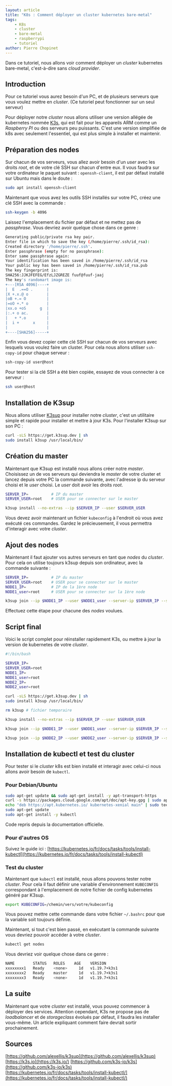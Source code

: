 ```yaml
---
layout: article
title: "K8s : Comment déployer un cluster kubernetes bare-metal"
tags:
    - K8s
    - cluster
    - bare-metal
    - raspberrypi
    - tutoriel
author: Pierre Chopinet
---
```


Dans ce tutoriel, nous allons voir comment déployer un *cluster* kubernetes bare-metal, c'est-à-dire sans *cloud provider*.

<!--more-->

## Introduction

Pour ce tutoriel vous aurez besoin d'un PC, et de plusieurs serveurs que vous voulez mettre en *cluster*. (Ce tutoriel peut fonctionner sur un seul serveur)

Pour déployer notre *cluster* nous allons utiliser une version allégée de kubernetes nommée [K3s](https://k3s.io), qui est fait pour les appareils ARM comme un *Raspberry PI* ou des serveurs peu puissants. C'est une version simplifiée de k8s avec seulement l'essentiel, qui est plus simple à installer et maintenir.

## Préparation des nodes

Sur chacun de vos serveurs, vous allez avoir besoin d'un *user* avec les droits *root*, et de votre clé SSH sur chacun d'entre eux. Il vous faudra sur votre ordinateur le paquet suivant : `openssh-client`, il est par défaut installé sur Ubuntu mais dans le doute :
```bash
sudo apt install openssh-client
```

Maintenant que vous avez les outils SSH installés sur votre PC, créez une clé SSH avec la commande :

```bash
ssh-keygen -b 4096
```
Laissez l'emplacement du fichier par défaut et ne mettez pas de *passphrase*.
Vous devriez avoir quelque chose dans ce genre :

```bash
Generating public/private rsa key pair.
Enter file in which to save the key (/home/pierre/.ssh/id_rsa):
Created directory '/home/pierre/.ssh'.
Enter passphrase (empty for no passphrase):
Enter same passphrase again:
Your identification has been saved in /home/pierre/.ssh/id_rsa
Your public key has been saved in /home/pierre/.ssh/id_rsa.pub
The key fingerprint is:
SHA256:JJKJFEFEG/EfzLJZGREZE fuuf@fuuf-jaaj
The key's randomart image is:
+---[RSA 4096]----+
|  E  .==O .      |
|X +.x.@ o        |
|oB +.= O         |
|=oO +.* o        |
|xx.o +oS      g  |
|:.+ o ac.        |
|   + *.o         |
|  i +      x     |
|                 |
+----[SHA256]-----+
```

Enfin vous devez copier cette clé SSH sur chacun de vos serveurs avec lesquels vous voulez faire un cluster. Pour cela nous allons utiliser `ssh-copy-id` pour chaque serveur :
```bash
ssh-copy-id user@host
```
Pour tester si la clé SSH a été bien copiée, essayez de vous connecter à ce serveur :

```bash
ssh user@host
```

##  Installation de K3sup

Nous allons utiliser [K3sup](https://github.com/alexellis/k3sup) pour installer notre *cluster*, c'est un utilitaire simple et rapide pour installer et mettre à jour K3s.
Pour l'installer K3sup sur son PC  :

```bash
curl -sLS https://get.k3sup.dev | sh
sudo install k3sup /usr/local/bin/
```

## Création du master

Maintenant que K3sup est installé nous allons créer notre *master*. Choisissez un de vos serveurs qui deviendra le *master* de votre cluster et lancez depuis votre PC la commande suivante, avec l'adresse ip du serveur choisi et le *user* choisi. Le *user* doit avoir les droits *root*.

```bash
SERVER_IP=          # IP du master
SERVER_USER=root    # USER pour se connecter sur le master

k3sup install --no-extras --ip $SERVER_IP --user $SERVER_USER
```
Vous devez avoir maintenant un fichier `kubeconfig` à l'endroit où vous avez exécuté ces commandes. Gardez le précieusement, il vous permettra d'interagir avec votre *cluster*.

## Ajout des nodes

Maintenant il faut ajouter vos autres serveurs en tant que *nodes* du *cluster*. Pour cela on utilise toujours k3sup depuis son ordinateur, avec la commande suivante :

```bash
SERVER_IP=          # IP du master
SERVER_USER=root    # USER pour se connecter sur le master
NODE1_IP=           # IP de la 1ère node
NODE1_user=root     # USER pour se connecter sur la 1ère node

k3sup join --ip $NODE1_IP --user $NODE1_user --server-ip $SERVER_IP --server-user $SERVER_USER
```
Effectuez cette étape pour chacune des *nodes* voulues.

## Script final

Voici le script complet pour réinstaller rapidement K3s, ou mettre à jour la version de kubernetes de votre *cluster*.

```bash
#!/bin/bash

SERVER_IP=
SERVER_USER=root
NODE1_IP=
NODE1_user=root
NODE2_IP=
NODE2_user=root

curl -sLS https://get.k3sup.dev | sh
sudo install k3sup /usr/local/bin/

rm k3sup # fichier temporaire

k3sup install --no-extras --ip $SERVER_IP --user $SERVER_USER

k3sup join --ip $NODE1_IP --user $NODE1_user --server-ip $SERVER_IP --server-user $SERVER_USER

k3sup join --ip $NODE2_IP --user $NODE2_user --server-ip $SERVER_IP --server-user $SERVER_USER
```

##  Installation de kubectl et test du cluster

Pour tester si le *cluster* k8s est bien installé et interagir avec celui-ci nous allons avoir besoin de `kubectl`.

### Pour Debian/Ubuntu

```bash
sudo apt-get update && sudo apt-get install -y apt-transport-https
curl -s https://packages.cloud.google.com/apt/doc/apt-key.gpg | sudo apt-key add -
echo "deb https://apt.kubernetes.io/ kubernetes-xenial main" | sudo tee -a /etc/apt/sources.list.d/kubernetes.list
sudo apt-get update
sudo apt-get install -y kubectl
```
Code repris depuis la documentation officielle.

### Pour d'autres OS

Suivez le guide ici : [https://kubernetes.io/fr/docs/tasks/tools/install-kubectl](https://kubernetes.io/fr/docs/tasks/tools/install-kubectl)

### Test du cluster

Maintenant que `kubectl` est installé, nous allons pouvons tester notre *cluster*. Pour cela il faut définir une variable d'environnement `KUBECONFIG` correspondant à l'emplacement de notre fichier de config kubernetes généré par K3sup.

```bash
export KUBECONFIG=/chemin/vers/votre/kubeconfig
```
Vous pouvez mettre cette commande dans votre fichier `~/.bashrc` pour que la variable soit toujours définie.

Maintenant, si tout c'est bien passé, en exécutant la commande suivante vous devriez pouvoir accéder à votre *cluster*.
```bash
kubectl get nodes
```
Vous devriez voir quelque chose dans ce genre :
```bash
NAME        STATUS   ROLES    AGE    VERSION
xxxxxxxx1   Ready    <none>     1d   v1.19.7+k3s1
xxxxxxxx2   Ready    master     1d   v1.19.7+k3s1
xxxxxxxx3   Ready    <none>     1d   v1.19.7+k3s1
```
## La suite

Maintenant que votre *cluster* est installé, vous pouvez commencer à déployer des services. Attention cependant, K3s ne propose pas de *loadbalancer* et de *storageclass* évolués par défaut, il faudra les installer vous-même. Un article expliquant comment faire devrait sortir prochainement.

## Sources

[https://github.com/alexellis/k3sup](https://github.com/alexellis/k3sup)
[https://k3s.io](https://k3s.io/)
[https://github.com/k3s-io/k3s](https://github.com/k3s-io/k3s)
[https://kubernetes.io/fr/docs/tasks/tools/install-kubectl/](https://kubernetes.io/fr/docs/tasks/tools/install-kubectl/)
